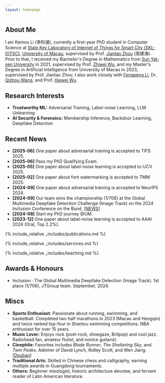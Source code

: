 ```yaml
---
layout: homepage
---
```


## About Me

I am Kemou Li (<span style="font-family: '楷体', 'KaiTi'; font-size: inherit;">李科谋</span>), currently a first-year PhD student in Computer Science at [State Key Laboratory of Internet of Things for Smart City (SKL-IOTSC)](https://skliotsc.um.edu.mo/), [University of Macau](https://www.um.edu.mo/), supervised by Prof. [Jiantao Zhou](https://www.fst.um.edu.mo/personal/jtzhou/) (<span style="font-family: '楷体', 'KaiTi'; font-size: inherit;">周建涛</span>). Prior to that, I received my Bachelor's Degree in Mathematics from [Sun Yat-sen University](https://www.sysu.edu.cn/sysuen/) in 2021, supervised by Prof. [Zhiwei Wu](https://mathzh.sysu.edu.cn/zh-hans/teacher/124), and my Master's Degree in Artificial Intelligence from University of Macau in 2023, supervised by Prof. Jiantao Zhou. I also work closely with [Fengpeng Li](https://scholar.google.com/citations?user=DgaQZ4wAAAAJ&hl=en), Dr. [Qizhou Wang](https://qizhouwang.github.io/homepage/), and Prof. [Haiwei Wu](https://www.scse.uestc.edu.cn/info/1081/16855.htm).

## Research Interests

- **Trustworthy ML:** Adversarial Training, Label-noise Learning, LLM Unlearning
- **AI Security & Forensics:** Membership Inference, Backdoor Learning, Deepfake Detection

## Recent News

- **[2025-06]** One paper about adversarial training is accepted to TIFS 2025.
- **[2025-06]** Pass my PhD Qualifying Exam.
- **[2025-05]** One paper about label-noise learning is accepted to IJCV 2025.
- **[2025-02]** One paper about font watermarking is accepted to TMM 2025.
- **[2024-09]** One paper about adversarial training is accepted to NeurIPS 2024.
- **[2024-09]** Our team wins the championship (1/706) at the Global Multimedia Deepfake Detection Challenge (Image Track) on the 2024 Inclusion Conference on the Bund. [[NEWS](https://skliotsc.um.edu.mo/um-students-win-championship-at-global-deepfake-detection-competition/)]
- **[2024-08]** Start my PhD journey @UM.
- **[2023-12]** One paper about label-noise learning is accepted to AAAI 2024 (Oral, Top 2.2%).

{% include_relative _includes/publications.md %}

{% include_relative _includes/services.md %}

{% include_relative _includes/teaching.md %}

## Awards & Honours

- Inclusion · The Global Multimedia Deepfake Detection (Image Track). 1st place (1/706), JTGroup team. September, 2024.

## Miscs

- **Sports Enthusiast:** Passionate about running, swimming, and basketball. Completed two half marathons in 2023 (Macao and Hengqin) and twice ranked top-four in Shantou swimming competitions. NBA enthusiast for over 15 years.
- **Music Lover:** Enjoys rock (post-rock, shoegaze, Britpop) and cool jazz. Radiohead fan, amateur flutist, and novice guitarist.
- **Cinephile:** Favorites includes *Blade Runner*, *The Sheltering Sky*, and *Twin Peaks*. Admirer of David Lynch, Ridley Scott, and Wen Jiang. [[Douban](https://www.douban.com/people/164280142/?_i=4789768GCnwyYr,4789794GCnwyYr)]
- **Traditional Arts:** Skilled in Chinese chess and calligraphy, earning multiple awards in Guangdong tournaments.
- **Others:** Beginner mixologist, historic architecture devotee, and fervent reader of Latin American literature.

